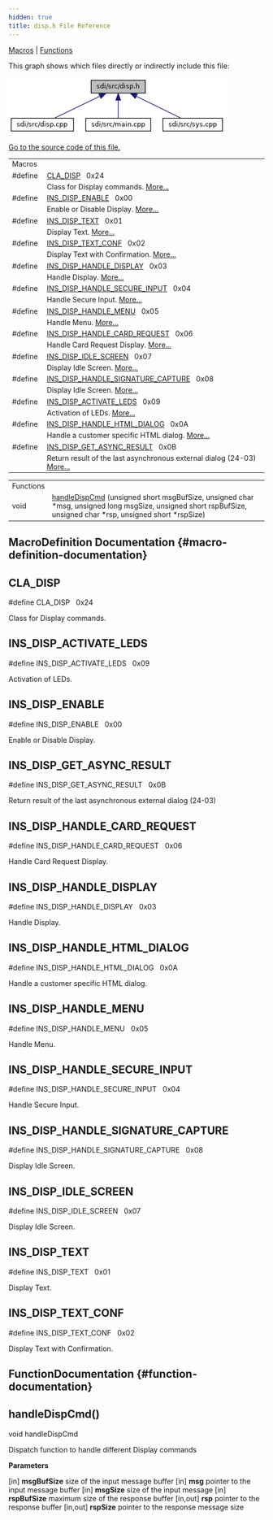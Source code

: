 ```yaml
---
hidden: true
title: disp.h File Reference
---
```


[Macros](#define-members) \| [Functions](#func-members)

This graph shows which files directly or indirectly include this file:

![](disp_8h__dep__incl.png)

<a href="disp_8h_source.md">Go to the source code of this file.</a>

|  |  |
|----|----|
| Macros |  |
| #define  | [CLA_DISP](#acff3a92ec7593f6a7ae508c713dae4ad)   0x24 |
|   | Class for Display commands. [More\...](#acff3a92ec7593f6a7ae508c713dae4ad)<br/> |
| #define  | [INS_DISP_ENABLE](#a5552414283ec42b02579d24b331f3e3b)   0x00 |
|   | Enable or Disable Display. [More\...](#a5552414283ec42b02579d24b331f3e3b)<br/> |
| #define  | [INS_DISP_TEXT](#aa9a89489e3262eb3c0d45b1cfd230fad)   0x01 |
|   | Display Text. [More\...](#aa9a89489e3262eb3c0d45b1cfd230fad)<br/> |
| #define  | [INS_DISP_TEXT_CONF](#af6ec23d1b19d567757bb25e060bdc915)   0x02 |
|   | Display Text with Confirmation. [More\...](#af6ec23d1b19d567757bb25e060bdc915)<br/> |
| #define  | [INS_DISP_HANDLE_DISPLAY](#ad33bee6feeb7fed40f7c8f84412cf1ae)   0x03 |
|   | Handle Display. [More\...](#ad33bee6feeb7fed40f7c8f84412cf1ae)<br/> |
| #define  | [INS_DISP_HANDLE_SECURE_INPUT](#a4cd1a7644e8e7eb84b8eca49bdb3387b)   0x04 |
|   | Handle Secure Input. [More\...](#a4cd1a7644e8e7eb84b8eca49bdb3387b)<br/> |
| #define  | [INS_DISP_HANDLE_MENU](#af2d333e085e5fa42c68aba7aebe2e014)   0x05 |
|   | Handle Menu. [More\...](#af2d333e085e5fa42c68aba7aebe2e014)<br/> |
| #define  | [INS_DISP_HANDLE_CARD_REQUEST](#abf6d3a2d716eba006c1010658bfe14f0)   0x06 |
|   | Handle Card Request Display. [More\...](#abf6d3a2d716eba006c1010658bfe14f0)<br/> |
| #define  | [INS_DISP_IDLE_SCREEN](#a0c231519b00109d232d336c1b40bdac7)   0x07 |
|   | Display Idle Screen. [More\...](#a0c231519b00109d232d336c1b40bdac7)<br/> |
| #define  | [INS_DISP_HANDLE_SIGNATURE_CAPTURE](#ac30e4e18714cfed1393b681397a3895d)   0x08 |
|   | Display Idle Screen. [More\...](#ac30e4e18714cfed1393b681397a3895d)<br/> |
| #define  | [INS_DISP_ACTIVATE_LEDS](#a48112e525a1ddf4895d83b4ce63c780f)   0x09 |
|   | Activation of LEDs. [More\...](#a48112e525a1ddf4895d83b4ce63c780f)<br/> |
| #define  | [INS_DISP_HANDLE_HTML_DIALOG](#a77230f3169974e5d8b055378e99e80f1)   0x0A |
|   | Handle a customer specific HTML dialog. [More\...](#a77230f3169974e5d8b055378e99e80f1)<br/> |
| #define  | [INS_DISP_GET_ASYNC_RESULT](#a4b617aeca4cdae3be87f6490516039ff)   0x0B |
|   | Return result of the last asynchronous external dialog (24-03) [More\...](#a4b617aeca4cdae3be87f6490516039ff)<br/> |

|  |  |
|----|----|
| Functions |  |
| void  | [handleDispCmd](#a5b3e410eb3656aac2880328377cd7eec) (unsigned short msgBufSize, unsigned char \*msg, unsigned long msgSize, unsigned short rspBufSize, unsigned char \*rsp, unsigned short \*rspSize) |

## MacroDefinition Documentation {#macro-definition-documentation}

## CLA_DISP <a href="#acff3a92ec7593f6a7ae508c713dae4ad" id="acff3a92ec7593f6a7ae508c713dae4ad"></a>

<p>#define CLA_DISP   0x24</p>

Class for Display commands.

## INS_DISP_ACTIVATE_LEDS <a href="#a48112e525a1ddf4895d83b4ce63c780f" id="a48112e525a1ddf4895d83b4ce63c780f"></a>

<p>#define INS_DISP_ACTIVATE_LEDS   0x09</p>

Activation of LEDs.

## INS_DISP_ENABLE <a href="#a5552414283ec42b02579d24b331f3e3b" id="a5552414283ec42b02579d24b331f3e3b"></a>

<p>#define INS_DISP_ENABLE   0x00</p>

Enable or Disable Display.

## INS_DISP_GET_ASYNC_RESULT <a href="#a4b617aeca4cdae3be87f6490516039ff" id="a4b617aeca4cdae3be87f6490516039ff"></a>

<p>#define INS_DISP_GET_ASYNC_RESULT   0x0B</p>

Return result of the last asynchronous external dialog (24-03)

## INS_DISP_HANDLE_CARD_REQUEST <a href="#abf6d3a2d716eba006c1010658bfe14f0" id="abf6d3a2d716eba006c1010658bfe14f0"></a>

<p>#define INS_DISP_HANDLE_CARD_REQUEST   0x06</p>

Handle Card Request Display.

## INS_DISP_HANDLE_DISPLAY <a href="#ad33bee6feeb7fed40f7c8f84412cf1ae" id="ad33bee6feeb7fed40f7c8f84412cf1ae"></a>

<p>#define INS_DISP_HANDLE_DISPLAY   0x03</p>

Handle Display.

## INS_DISP_HANDLE_HTML_DIALOG <a href="#a77230f3169974e5d8b055378e99e80f1" id="a77230f3169974e5d8b055378e99e80f1"></a>

<p>#define INS_DISP_HANDLE_HTML_DIALOG   0x0A</p>

Handle a customer specific HTML dialog.

## INS_DISP_HANDLE_MENU <a href="#af2d333e085e5fa42c68aba7aebe2e014" id="af2d333e085e5fa42c68aba7aebe2e014"></a>

<p>#define INS_DISP_HANDLE_MENU   0x05</p>

Handle Menu.

## INS_DISP_HANDLE_SECURE_INPUT <a href="#a4cd1a7644e8e7eb84b8eca49bdb3387b" id="a4cd1a7644e8e7eb84b8eca49bdb3387b"></a>

<p>#define INS_DISP_HANDLE_SECURE_INPUT   0x04</p>

Handle Secure Input.

## INS_DISP_HANDLE_SIGNATURE_CAPTURE <a href="#ac30e4e18714cfed1393b681397a3895d" id="ac30e4e18714cfed1393b681397a3895d"></a>

<p>#define INS_DISP_HANDLE_SIGNATURE_CAPTURE   0x08</p>

Display Idle Screen.

## INS_DISP_IDLE_SCREEN <a href="#a0c231519b00109d232d336c1b40bdac7" id="a0c231519b00109d232d336c1b40bdac7"></a>

<p>#define INS_DISP_IDLE_SCREEN   0x07</p>

Display Idle Screen.

## INS_DISP_TEXT <a href="#aa9a89489e3262eb3c0d45b1cfd230fad" id="aa9a89489e3262eb3c0d45b1cfd230fad"></a>

<p>#define INS_DISP_TEXT   0x01</p>

Display Text.

## INS_DISP_TEXT_CONF <a href="#af6ec23d1b19d567757bb25e060bdc915" id="af6ec23d1b19d567757bb25e060bdc915"></a>

<p>#define INS_DISP_TEXT_CONF   0x02</p>

Display Text with Confirmation.

## FunctionDocumentation {#function-documentation}

## handleDispCmd() <a href="#a5b3e410eb3656aac2880328377cd7eec" id="a5b3e410eb3656aac2880328377cd7eec"></a>

<p>void handleDispCmd</p>

Dispatch function to handle different Display commands

**Parameters**

\[in\] **msgBufSize** size of the input message buffer \[in\] **msg** pointer to the input message buffer \[in\] **msgSize** size of the input message \[in\] **rspBufSize** maximum size of the response buffer \[in,out\] **rsp** pointer to the response buffer \[in,out\] **rspSize** pointer to the response message size
